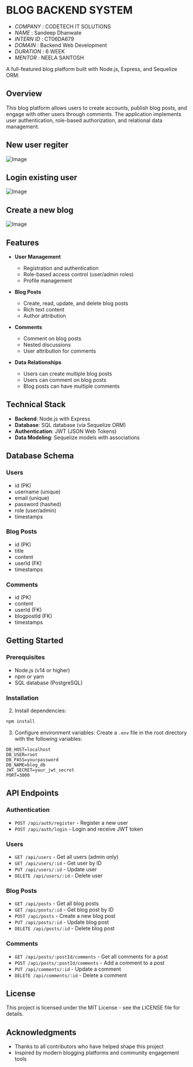 # BLOG BACKEND SYSTEM

- *COMPANY* : CODETECH IT SOLUTIONS
- *NAME* : Sandeep Dhanwate
- *INTERN ID* : CT06DA679
- *DOMAIN* : Backend Web Development
- *DURATION* : 6 WEEK
- *MENTOR* : NEELA SANTOSH


A full-featured blog platform built with Node.js, Express, and Sequelize ORM.

## Overview

This blog platform allows users to create accounts, publish blog posts, and engage with other users through comments. The application implements user authentication, role-based authorization, and relational data management.


## New user regiter
![Image](https://github.com/user-attachments/assets/26926dc4-fb1b-41e9-9c0b-b6cd63eb7924)

## Login existing user
![Image](https://github.com/user-attachments/assets/f3cace18-ccb9-450c-8b74-68f46e9bc308)

## Create a new blog
![Image](https://github.com/user-attachments/assets/f43b8514-48e9-49d3-90cb-10936736f2fa)


## Features

- **User Management**
  - Registration and authentication
  - Role-based access control (user/admin roles)
  - Profile management

- **Blog Posts**
  - Create, read, update, and delete blog posts
  - Rich text content
  - Author attribution

- **Comments**
  - Comment on blog posts
  - Nested discussions
  - User attribution for comments

- **Data Relationships**
  - Users can create multiple blog posts
  - Users can comment on blog posts
  - Blog posts can have multiple comments

## Technical Stack

- **Backend**: Node.js with Express
- **Database**: SQL database (via Sequelize ORM)
- **Authentication**: JWT (JSON Web Tokens)
- **Data Modeling**: Sequelize models with associations

## Database Schema

### Users
- id (PK)
- username (unique)
- email (unique)
- password (hashed)
- role (user/admin)
- timestamps

### Blog Posts
- id (PK)
- title
- content
- userId (FK)
- timestamps

### Comments
- id (PK)
- content
- userId (FK)
- blogpostId (FK)
- timestamps

## Getting Started

### Prerequisites

- Node.js (v14 or higher)
- npm or yarn
- SQL database (PostgreSQL)

### Installation

2. Install dependencies:
```bash
npm install
```

3. Configure environment variables:
Create a `.env` file in the root directory with the following variables:
```
DB_HOST=localhost
DB_USER=root
DB_PASS=yourpassword
DB_NAME=blog_db
JWT_SECRET=your_jwt_secret
PORT=3000
```


## API Endpoints

### Authentication
- `POST /api/auth/register` - Register a new user
- `POST /api/auth/login` - Login and receive JWT token


### Users
- `GET /api/users` - Get all users (admin only)
- `GET /api/users/:id` - Get user by ID
- `PUT /api/users/:id` - Update user
- `DELETE /api/users/:id` - Delete user

### Blog Posts
- `GET /api/posts` - Get all blog posts
- `GET /api/posts/:id` - Get blog post by ID
- `POST /api/posts` - Create a new blog post
- `PUT /api/posts/:id` - Update blog post
- `DELETE /api/posts/:id` - Delete blog post

### Comments
- `GET /api/posts/:postId/comments` - Get all comments for a post
- `POST /api/posts/:postId/comments` - Add a comment to a post
- `PUT /api/comments/:id` - Update a comment
- `DELETE /api/comments/:id` - Delete a comment

## License

This project is licensed under the MIT License - see the LICENSE file for details.

## Acknowledgments

- Thanks to all contributors who have helped shape this project
- Inspired by modern blogging platforms and community engagement tools
